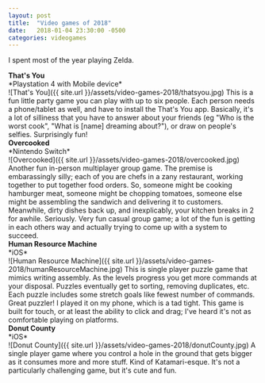 ```yaml
---
layout: post
title:  "Video games of 2018"
date:   2018-01-04 23:30:00 -0500
categories: videogames
---
```


I spent most of the year playing Zelda.

<h4 style="margin:0;">That's You</h4>
*Playstation 4 with Mobile device*<br/>
![That's You]({{ site.url }}/assets/video-games-2018/thatsyou.jpg)
This is a fun little party game you can play with up to six people. Each person needs a phone/tablet as well, and have to install the That's You app. Basically, it's a lot of silliness that you have to answer about your friends (eg "Who is the worst cook", "What is [name] dreaming about?"), or draw on people's selfies. Surprisingly fun!

<h4 style="margin:0;">Overcooked</h4>
*Nintendo Switch*<br/>
![Overcooked]({{ site.url }}/assets/video-games-2018/overcooked.jpg)
Another fun in-person multiplayer group game. The premise is embarassingly silly; each of you are chefs in a zany restaurant, working together to put together food orders. So, someone might be cooking hamburger meat, someone might be chopping tomatoes, someone else might be assembling the sandwich and delivering it to customers. Meanwhile, dirty dishes back up, and inexplicably, your kitchen breaks in 2 for awhile. Seriously. Very fun casual group game; a lot of the fun is getting in each others way and actually trying to come up with a system to succeed.

<h4 style="margin:0;">Human Resource Machine</h4>
*iOS*<br/>
![Human Resource Machine]({{ site.url }}/assets/video-games-2018/humanResourceMachine.jpg)
This is single player puzzle game that mimics writing assembly. As the levels progress you get more commands at your disposal. Puzzles eventually get to sorting, removing duplicates, etc. Each puzzle includes some stretch goals like fewest number of commands. Great puzzler! I played it on my phone, which is a tad tight. This game is built for touch, or at least the ability to click and drag; I've heard it's not as comfortable playing on platforms.

<h4 style="margin:0;">Donut County</h4>
*iOS*<br/>
![Donut County]({{ site.url }}/assets/video-games-2018/donutCounty.jpg)
A single player game where you control a hole in the ground that gets bigger as it consumes more and more stuff. Kind of Katamari-esque. It's not a particularly challenging game, but it's cute and fun.